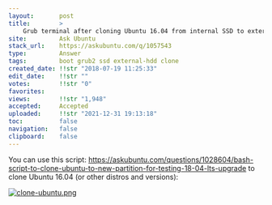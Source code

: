 ```yaml
---
layout:       post
title:        >
    Grub terminal after cloning Ubuntu 16.04 from internal SSD to external HDD
site:         Ask Ubuntu
stack_url:    https://askubuntu.com/q/1057543
type:         Answer
tags:         boot grub2 ssd external-hdd clone
created_date: !!str "2018-07-19 11:25:33"
edit_date:    !!str ""
votes:        !!str "0"
favorites:    
views:        !!str "1,948"
accepted:     Accepted
uploaded:     !!str "2021-12-31 19:13:18"
toc:          false
navigation:   false
clipboard:    false
---
```


You can use this script: https://askubuntu.com/questions/1028604/bash-script-to-clone-ubuntu-to-new-partition-for-testing-18-04-lts-upgrade to clone Ubuntu 16.04 (or other distros and versions):


[![clone-ubuntu.png][1]][1]

  [1]: https://i.stack.imgur.com/MgM3p.png
